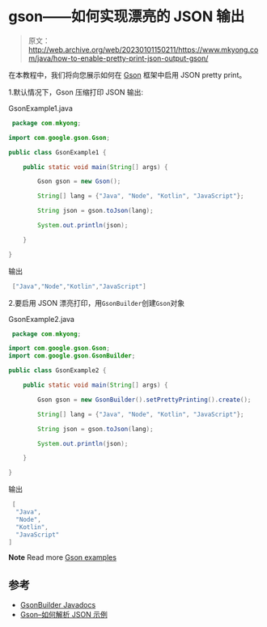 # gson——如何实现漂亮的 JSON 输出

> 原文：<http://web.archive.org/web/20230101150211/https://www.mkyong.com/java/how-to-enable-pretty-print-json-output-gson/>

在本教程中，我们将向您展示如何在 [Gson](http://web.archive.org/web/20221117184233/https://github.com/google/gson) 框架中启用 JSON pretty print。

1.默认情况下，Gson 压缩打印 JSON 输出:

GsonExample1.java

```java
 package com.mkyong;

import com.google.gson.Gson;

public class GsonExample1 {

    public static void main(String[] args) {

        Gson gson = new Gson();

        String[] lang = {"Java", "Node", "Kotlin", "JavaScript"};

        String json = gson.toJson(lang);

        System.out.println(json);

    }

} 
```

输出

```java
 ["Java","Node","Kotlin","JavaScript"] 
```

2.要启用 JSON 漂亮打印，用`GsonBuilder`创建`Gson`对象

GsonExample2.java

```java
 package com.mkyong;

import com.google.gson.Gson;
import com.google.gson.GsonBuilder;

public class GsonExample2 {

    public static void main(String[] args) {

        Gson gson = new GsonBuilder().setPrettyPrinting().create();

        String[] lang = {"Java", "Node", "Kotlin", "JavaScript"};

        String json = gson.toJson(lang);

        System.out.println(json);

    }

} 
```

输出

```java
 [
  "Java",
  "Node",
  "Kotlin",
  "JavaScript"
] 
```

**Note**
Read more [Gson examples](http://web.archive.org/web/20221117184233/https://www.mkyong.com/java/how-to-parse-json-with-gson/)

## 参考

*   [GsonBuilder Javadocs](http://web.archive.org/web/20221117184233/https://google.github.io/gson/apidocs/com/google/gson/GsonBuilder.html)
*   [Gson–如何解析 JSON 示例](http://web.archive.org/web/20221117184233/https://www.mkyong.com/java/how-to-parse-json-with-gson/)

<input type="hidden" id="mkyong-current-postId" value="9934">